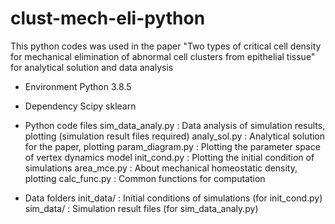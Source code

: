 # clust-mech-eli-python
 This python codes was used in the paper "Two types of critical cell density for mechanical elimination of abnormal cell clusters from epithelial tissue" for analytical solution and data analysis

- Environment
  Python 3.8.5

- Dependency
Scipy
sklearn

- Python code files
sim_data_analy.py : Data analysis of simulation results, plotting (simulation result files required)
analy_sol.py : Analytical solution for the paper, plotting
param_diagram.py : Plotting the parameter space of vertex dynamics model
init_cond.py : Plotting the initial condition of simulations
area_mce.py : About mechanical homeostatic density, plotting
calc_func.py : Common functions for computation

- Data folders
init_data/ : Initial conditions of simulations (for init_cond.py)
sim_data/ : Simulation result files (for sim_data_analy.py)
